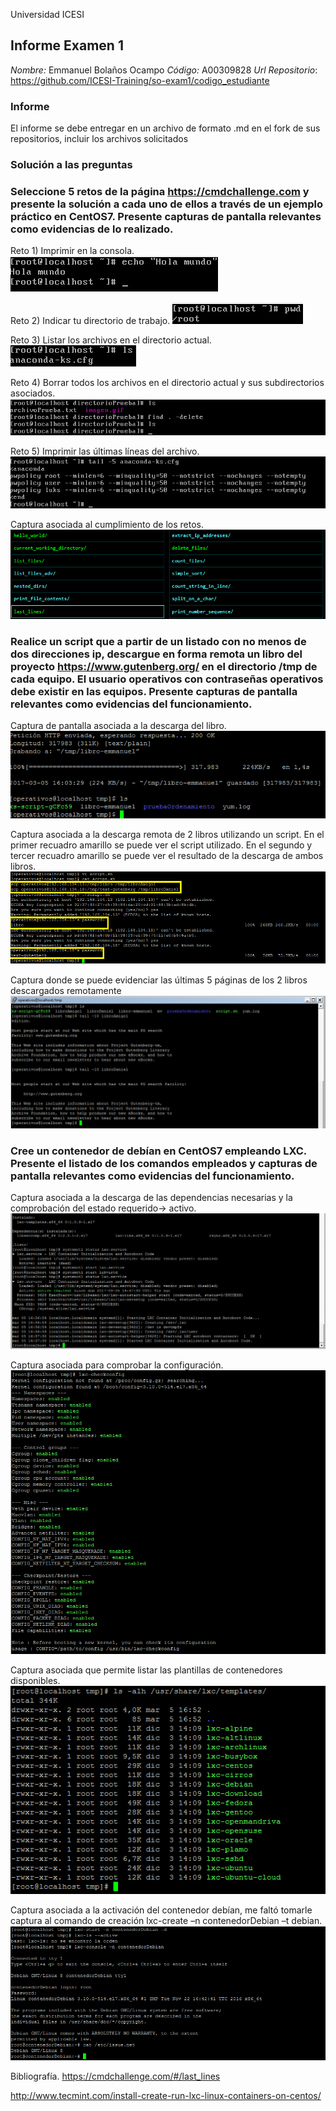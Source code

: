 Universidad ICESI
## Informe Examen 1
*Nombre:*  Emmanuel Bolaños Ocampo
*Código:*  A00309828
*Url Repositorio*: https://github.com/ICESI-Training/so-exam1/codigo_estudiante

### Informe
El informe se debe entregar en un archivo de formato .md en el fork de sus
repositorios, incluir los archivos solicitados

### Solución a las preguntas

### Seleccione 5 retos de la página https://cmdchallenge.com y presente la solución a cada uno de ellos a través de un ejemplo práctico en CentOS7. Presente capturas de pantalla relevantes como evidencias de lo realizado.

Reto 1) Imprimir en la consola.
<img src="https://github.com/emmanuel8664/so-exam1/blob/master/codigo_estudiante/1.png"> 

Reto 2) Indicar tu directorio de trabajo.
<img src="https://github.com/emmanuel8664/so-exam1/blob/master/codigo_estudiante/2.png"> 

Reto 3) Listar los archivos en el directorio actual.
<img src="https://github.com/emmanuel8664/so-exam1/blob/master/codigo_estudiante/3.png"> 

Reto 4) Borrar todos los archivos en el directorio actual y sus subdirectorios asociados.
<img src="https://github.com/emmanuel8664/so-exam1/blob/master/codigo_estudiante/4.png"> 

Reto 5) Imprimir las últimas líneas del archivo.
<img src="https://github.com/emmanuel8664/so-exam1/blob/master/codigo_estudiante/5.png"> 

Captura asociada al cumplimiento de los retos.
<img src="https://github.com/emmanuel8664/so-exam1/blob/master/codigo_estudiante/6.png">

### Realice un script que a partir de un listado con no menos de dos direcciones ip, descargue en forma remota un libro del proyecto https://www.gutenberg.org/ en el directorio /tmp de cada equipo. El usuario operativos con contraseñas operativos debe existir en las equipos. Presente capturas de pantalla relevantes como evidencias del funcionamiento.

Captura de pantalla asociada a la descarga del libro.
<img src="https://github.com/emmanuel8664/so-exam1/blob/master/codigo_estudiante/7.png">

Captura asociada a la descarga remota de 2 libros utilizando un script. En el primer recuadro amarillo se puede ver el script utilizado. En el segundo y tercer recuadro amarillo se puede ver el resultado de la descarga de ambos libros.
<img src="https://github.com/emmanuel8664/so-exam1/blob/master/codigo_estudiante/8.png">

Captura donde se puede evidenciar las últimas 5 páginas de los 2 libros descargados remotamente
<img src="https://github.com/emmanuel8664/so-exam1/blob/master/codigo_estudiante/9.png">

### Cree un contenedor de debían en CentOS7 empleando LXC. Presente el listado de los comandos empleados y capturas de pantalla relevantes como evidencias del funcionamiento.

Captura asociada a la descarga de las dependencias necesarias y la comprobación del estado requerido-> activo.
<img src="https://github.com/emmanuel8664/so-exam1/blob/master/codigo_estudiante/10.png">

Captura asociada para comprobar la configuración.
<img src="https://github.com/emmanuel8664/so-exam1/blob/master/codigo_estudiante/11.png">

Captura asociada que permite listar las plantillas de contenedores disponibles. 
<img src="https://github.com/emmanuel8664/so-exam1/blob/master/codigo_estudiante/12.png">

Captura asociada a la activación del contenedor debían, me faltó tomarle captura al comando de creación lxc-create –n contenedorDebian –t debian.
<img src="https://github.com/emmanuel8664/so-exam1/blob/master/codigo_estudiante/13.png">



Bibliografía.
https://cmdchallenge.com/#/last_lines

http://www.tecmint.com/install-create-run-lxc-linux-containers-on-centos/







